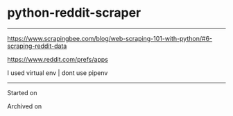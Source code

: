 # python-reddit-scraper

-----

https://www.scrapingbee.com/blog/web-scraping-101-with-python/#6-scraping-reddit-data 

https://www.reddit.com/prefs/apps

I used virtual env | dont use pipenv

-----

Started on 

Archived on 
